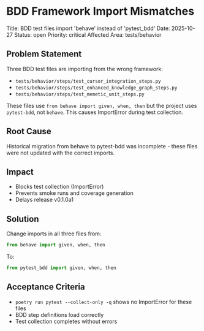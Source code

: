 # BDD Framework Import Mismatches

Title: BDD test files import 'behave' instead of 'pytest_bdd'
Date: 2025-10-27
Status: open
Priority: critical
Affected Area: tests/behavior

## Problem Statement

Three BDD test files are importing from the wrong framework:
- `tests/behavior/steps/test_cursor_integration_steps.py`
- `tests/behavior/steps/test_enhanced_knowledge_graph_steps.py`
- `tests/behavior/steps/test_memetic_unit_steps.py`

These files use `from behave import given, when, then` but the project uses `pytest-bdd`, not `behave`. This causes ImportError during test collection.

## Root Cause

Historical migration from behave to pytest-bdd was incomplete - these files were not updated with the correct imports.

## Impact

- Blocks test collection (ImportError)
- Prevents smoke runs and coverage generation
- Delays release v0.1.0a1

## Solution

Change imports in all three files from:
```python
from behave import given, when, then
```

To:
```python
from pytest_bdd import given, when, then
```

## Acceptance Criteria

- `poetry run pytest --collect-only -q` shows no ImportError for these files
- BDD step definitions load correctly
- Test collection completes without errors
